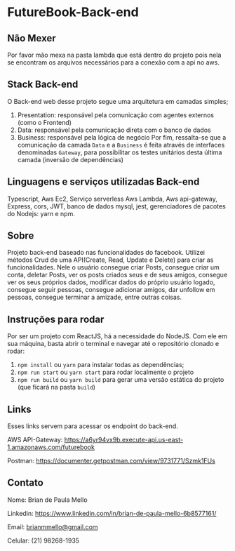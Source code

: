 # FutureBook-Back-end

## Não Mexer
Por favor mão mexa na pasta lambda que está dentro do projeto pois nela se encontram os arquivos necessários para a conexão com a api no aws.

## Stack Back-end
O Back-end web desse projeto segue uma arquitetura em camadas simples;
1. Presentation: responsável pela comunicação com agentes externos (como o Frontend)
1. Data: responsável pela comunicação direta com o banco de dados
1. Business: responsável pela lógica de negócio
Por fim, ressalta-se que a comunicação da camada `Data` e a `Business` é feita através de interfaces denominadas `Gateway`, para possibilitar os testes unitários desta última camada (inversão de dependências)

## Linguagens e serviços utilizadas Back-end
Typescript, Aws Ec2, Serviço serverless Aws Lambda, Aws api-gateway, Express, cors, JWT, banco de dados mysql, jest, gerenciadores de pacotes do Nodejs: yarn e npm.

## Sobre
Projeto back-end baseado nas funcionalidades do facebook. Utilizei métodos Crud de uma API(Create, Read, Update e Delete) para criar as funcionalidades. Nele o usuário consegue criar Posts, consegue criar um conta, deletar Posts, ver os posts criados seus e de seus amigos, consegue ver os seus próprios dados, modificar dados do próprio usuário logado, consegue seguir pessoas, consegue adicionar amigos, dar unfollow em pessoas, consegue terminar a amizade, entre outras coisas. 

## Instruções para rodar
Por ser um projeto com ReactJS, há a necessidade do NodeJS. Com ele em sua máquina, basta abrir o terminal e navegar até o repositório clonado e rodar:
1. `npm install` ou `yarn` para instalar todas as dependências;
1. `npm run start` ou `yarn start` para rodar localmente o projeto
1. `npm run build` ou `yarn build` para gerar uma versão estática do projeto (que ficará na pasta `build`)

## Links
Esses links servem para acessar os endpoint do back-end.

AWS API-Gateway: https://a6yr94vx9b.execute-api.us-east-1.amazonaws.com/futurebook

Postman: https://documenter.getpostman.com/view/9731771/Szmk1FUs

## Contato
Nome: Brian de Paula Mello

Linkedin: https://www.linkedin.com/in/brian-de-paula-mello-6b8577161/

Email: brianmmello@gmail.com

Celular: (21) 98268-1935
